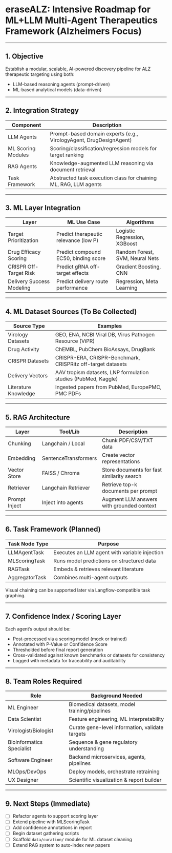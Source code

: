 # eraseALZ: Intensive Roadmap for ML+LLM Multi-Agent Therapeutics Framework (Alzheimers Focus)

---

## 1. Objective
Establish a modular, scalable, AI-powered discovery pipeline for ALZ therapeutic targeting using both:
- LLM-based reasoning agents (prompt-driven)
- ML-based analytical models (data-driven)

---

## 2. Integration Strategy

| Component               | Description                                                       |
|------------------------|-------------------------------------------------------------------|
| LLM Agents              | Prompt-based domain experts (e.g., VirologyAgent, DrugDesignAgent)|
| ML Scoring Modules      | Scoring/classification/regression models for target ranking        |
| RAG Agents              | Knowledge-augmented LLM reasoning via document retrieval           |
| Task Framework          | Abstracted task execution class for chaining ML, RAG, LLM agents   |

---

## 3. ML Layer Integration

| Layer                    | ML Use Case                          | Algorithms                        |
|-------------------------|--------------------------------------|-----------------------------------|
| Target Prioritization   | Predict therapeutic relevance (low P)| Logistic Regression, XGBoost     |
| Drug Efficacy Scoring   | Predict compound EC50, binding score | Random Forest, SVM, Neural Nets  |
| CRISPR Off-Target Risk  | Predict gRNA off-target effects      | Gradient Boosting, CNN           |
| Delivery Success Modeling| Predict delivery route performance   | Regression, Meta Learning         |

---

## 4. ML Dataset Sources (To Be Collected)

| Source Type         | Examples                                                              |
|---------------------|-----------------------------------------------------------------------|
| Virology Datasets   | GEO, ENA, NCBI Viral DB, Virus Pathogen Resource (ViPR)               |
| Drug Activity       | ChEMBL, PubChem BioAssays, DrugBank                                   |
| CRISPR Datasets     | CRISPR-ERA, CRISPR-Benchmark, CRISPRitz off-target datasets           |
| Delivery Vectors    | AAV tropism datasets, LNP formulation studies (PubMed, Kaggle)        |
| Literature Knowledge| Ingested papers from PubMed, EuropePMC, PMC PDFs                      |

---

## 5. RAG Architecture

| Layer         | Tool/Lib             | Description                                |
|---------------|----------------------|--------------------------------------------|
| Chunking      | Langchain / Local    | Chunk PDF/CSV/TXT data                     |
| Embedding     | SentenceTransformers | Create vector representations              |
| Vector Store  | FAISS / Chroma       | Store documents for fast similarity search |
| Retriever     | Langchain Retriever  | Retrieve top-k documents per prompt        |
| Prompt Inject | Inject into agents   | Augment LLM answers with grounded context  |

---

## 6. Task Framework (Planned)

| Task Node Type         | Purpose                                    |
|------------------------|--------------------------------------------|
| LLMAgentTask           | Executes an LLM agent with variable injection |
| MLScoringTask          | Runs model predictions on structured data  |
| RAGTask                | Embeds & retrieves relevant literature     |
| AggregatorTask         | Combines multi-agent outputs               |

Visual chaining can be supported later via Langflow-compatible task graphing.

---

## 7. Confidence Index / Scoring Layer

Each agent’s output should be:
- Post-processed via a scoring model (mock or trained)
- Annotated with P-Value or Confidence Score
- Thresholded before final report generation
- Cross-validated against known benchmarks or datasets for consistency
- Logged with metadata for traceability and auditability
---

## 8. Team Roles Required

| Role                      | Background Needed                             |
|---------------------------|-----------------------------------------------|
| ML Engineer               | Biomedical datasets, model training/pipelines |
| Data Scientist            | Feature engineering, ML interpretability      |
| Virologist/Biologist      | Curate gene-level information, validate targets |
| Bioinformatics Specialist | Sequence & gene regulatory understanding      |
| Software Engineer         | Backend microservices, agents, pipelines      |
| MLOps/DevOps              | Deploy models, orchestrate retraining         |
| UX Designer               | Scientific visualization & report builder     |

---

## 9. Next Steps (Immediate)

- [ ] Refactor agents to support scoring layer  
- [ ] Extend pipeline with MLScoringTask  
- [ ] Add confidence annotations in report  
- [ ] Begin dataset gathering scripts  
- [ ] Scaffold `data/curation/` module for ML dataset cleaning  
- [ ] Extend RAG system to auto-index new papers  
